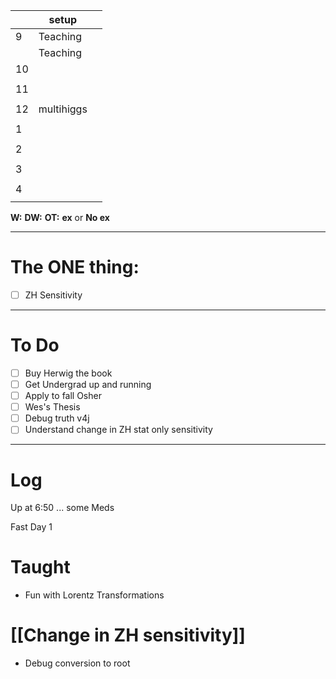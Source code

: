 
|     | setup      |     |
| --- | ---------- | --- |
| 9   | Teaching   |     |
|     | Teaching   |     |
| 10  |            |     |
|     |            |     |
| 11  |            |     |
|     |            |     |
| 12  | multihiggs |     |
|     |            |     |
| 1   |            |     |
|     |            |     |
| 2   |            |     |
|     |            |     |
| 3   |            |     |
|     |            |     |
| 4   |            |     |
|     |            |     |

**W:**
**DW:**
**OT:**
**ex** or **No ex**

---
# The ONE thing: 
- [ ] ZH Sensitivity

---
# To Do


- [ ] Buy Herwig the book 
- [ ] Get Undergrad up and running
- [ ] Apply to fall Osher 
- [ ]  Wes's Thesis
- [ ] Debug truth v4j
- [ ] Understand change in ZH stat only sensitivity 

---

# Log

Up at 6:50 ... some Meds 

Fast Day 1

# Taught
- Fun with Lorentz Transformations

# [[Change in ZH sensitivity]]
- Debug conversion to root